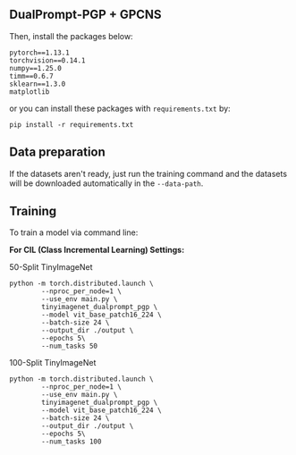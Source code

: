 ## DualPrompt-PGP + GPCNS

Then, install the packages below:

```
pytorch==1.13.1
torchvision==0.14.1
numpy==1.25.0
timm==0.6.7
sklearn==1.3.0
matplotlib
```

or you can install these packages with ```requirements.txt``` by: 

```
pip install -r requirements.txt
```

## Data preparation

If the datasets aren't ready, just run the training command and the datasets will be downloaded automatically in the `--data-path`.

## Training

To train a model via command line:

**For CIL (Class Incremental Learning) Settings:**

50-Split TinyImageNet

```
python -m torch.distributed.launch \
        --nproc_per_node=1 \
        --use_env main.py \
        tinyimagenet_dualprompt_pgp \
        --model vit_base_patch16_224 \
        --batch-size 24 \
        --output_dir ./output \
        --epochs 5\
        --num_tasks 50
```

100-Split TinyImageNet

```
python -m torch.distributed.launch \
        --nproc_per_node=1 \
        --use_env main.py \
        tinyimagenet_dualprompt_pgp \
        --model vit_base_patch16_224 \
        --batch-size 24 \
        --output_dir ./output \
        --epochs 5\
        --num_tasks 100
```

